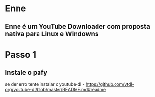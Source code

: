 # Enne
## Enne é um YouTube Downloader com proposta nativa para Linux e Windowns

# Passo 1
## Instale o pafy
se der erro tente instalar o youtube-dl -  https://github.com/ytdl-org/youtube-dl/blob/master/README.md#readme
